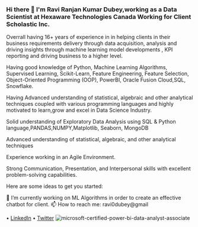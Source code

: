 ### Hi there 👋 I'm Ravi Ranjan Kumar Dubey,working as a Data Scientist at Hexaware Technologies Canada Working for Client Scholastic Inc.

Overrall having 16+ years of experience in in helping clients in their business requirements delivery through data acquisition, analysis and driving insights through machine learning model developments , KPI reporting and driving business to a higher level.

Having good knowledge of Python, Machine Learning Algorithms, Supervised Learning, Scikit-Learn, Feature Engineering, Feature Selection, Object-Oriented Programming (OOP), PowerBI, Oracle Fusion Cloud,SQL, Snowflake.

Having Advanced understanding of statistical, algebraic and other analytical techniques coupled with various programming languages and highly motivated to learn,grow and excel in Data Science Industry.

Solid understanding of Exploratory Data Analysis using SQL & Python language,PANDAS,NUMPY,Matplotlib, Seaborn, MongoDB

Advanced understanding of statistical, algebraic, and other analytical techniques


Experience working in an Agile Environment.

Strong Communication, Presentation, and Interpersonal skills with excellent problem-solving capabilities.

Here are some ideas to get you started:

🔭 I’m currently working on ML Algorithms in order to create an effective chatbot for client.
📫 How to reach me: ravi0dubey@gmail

• [LinkedIn](https://www.linkedin.com/in/ravi-ranjan-kumar-dubey-1b842b66/) 
• [Twitter](https://twitter.com/ravi0dubey)
![microsoft-certified-power-bi-data-analyst-associate](https://user-images.githubusercontent.com/38419795/192070841-908d536b-b6e8-44c4-a973-0c0454ec3fd8.png)

